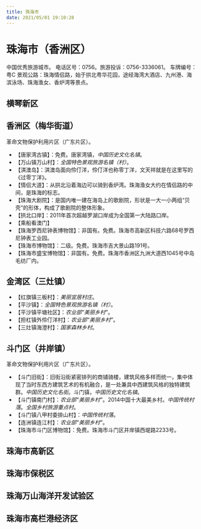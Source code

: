 ```yaml
---
title: 珠海市
date: 2021/05/01 19:10:28
---
```


# 珠海市（香洲区）
中国优秀旅游城市。
电话区号：0756。旅游投诉：0756-3336061。
车牌编号：粤C
景观公路：珠海情侣路，始于拱北粤华花园，途经海湾大酒店、九州港、海滨泳场、珠海渔女、香炉湾等景点。
## 横琴新区
## 香洲区（梅华街道）
革命文物保护利用片区（广东片区）。
* 【唐家湾古镇】：免费。唐家湾镇，*中国历史文化名镇*。
* 【万山镇万山村】：*全国特色景观旅游名镇（村）*。
* 【淇澳岛】：淇澳岛面向伶仃洋，伶仃洋也称零丁洋，文天祥就是在这里写的《过零丁洋》。
* 【情侣大道】：从拱北沿着海边可以骑到香炉湾。珠海渔女大约在情侣路的中间，是珠海的标志。
* 【珠海大剧院】：是国内唯一建在海岛上的歌剧院，形状是一大一小两组“贝壳”的形体，构成了歌剧院的整体形象。
* 【拱北口岸】：2011年首次超越罗湖口岸成为全国第一大陆路口岸。
* 【乘船看澳门】
* 【珠海罗西尼钟表博物馆】：非国有。免费。珠海市高新区科技六路68号罗西尼钟表工业园。
* 【珠海市博物馆】：二级。免费。珠海市吉大景山路191号。
* 【珠海市盛宝博物馆】：非国有。免费。珠海市香洲区九洲大道西1045号中岛毛纺厂内。
## 金湾区（三灶镇）
* 【红旗镇三板村】：*美丽宜居村庄*。
* 【平沙镇】：*全国特色景观旅游名镇（村）*。
* 【平沙镇平塘社区】：*农业部“美丽乡村”*。
* 【担杠镇外伶仃洋村】：*农业部“美丽乡村”*。
* 【三灶镇海澄村】：*国家森林乡村*。
## 斗门区（井岸镇）
革命文物保护利用片区（广东片区）。
* 【斗门旧街】：旧街沿街紧密排列的商铺骑楼，建筑风格多样而统一，集中体现了当时东西方建筑艺术的有机融合，是一处兼具中西建筑风格的独特建筑群。*中国历史文化名街*。斗门镇，*中国历史文化名镇*。
* 【斗门镇南门村】：*农业部“美丽乡村”*。2014中国十大最美乡村。*中国传统村落*。*全国乡村旅游重点村*。
* 【斗门镇八甲村委排山村】：*中国传统村落*。
* 【连洲镇连江村】：*农业部“美丽乡村”*。
* 【珠海市斗门区博物馆】：免费。珠海市斗门区井岸镇西堤路2233号。
## 珠海市高新区
## 珠海市保税区
## 珠海万山海洋开发试验区
## 珠海市高栏港经济区
